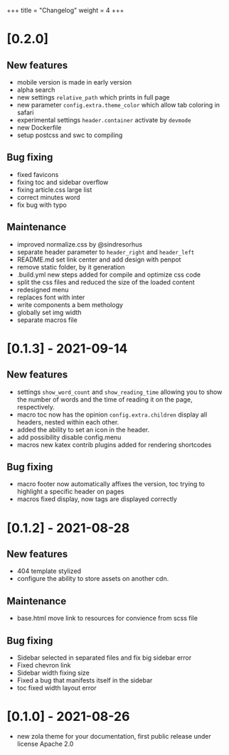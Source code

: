 +++
title = "Changelog"
weight = 4
+++

# [0.2.0] 

## New features

- mobile version is made in early version
- alpha search
- new settings `relative_path` which prints in full page
- new parameter `config.extra.theme_color` which allow tab coloring in safari
- experimental settings `header.container` activate by `devmode`
- new Dockerfile
- setup postcss and swc to compiling

## Bug fixing

- fixed favicons
- fixing toc and sidebar overflow
- fixing article.css large list
- correct minutes word
- fix bug with typo


## Maintenance

- improved normalize.css by @sindresorhus
- separate header parameter to `header_right` and `header_left`
- README.md set link center and add design with penpot
- remove static folder, by it generation
- .build.yml new steps added for compile and optimize css code
- split the css files and reduced the size of the loaded content
- redesigned menu 
- replaces font with inter
- write components a bem methology
- globally set img width
- separate macros file

# [0.1.3] - 2021-09-14

## New features

- settings `show_word_count` and `show_reading_time` allowing you to show the
  number of words and the time of reading it on the page, respectively.
- macro toc now has the opinion `config.extra.children` display all headers,
  nested within each other.
- added the ability to set an icon in the header.
- add possibility disable config.menu
- macros new katex contrib plugins added for rendering shortcodes

## Bug fixing

- macro footer now automatically affixes the version, toc trying to highlight a
  specific header on pages
- macros fixed display, now tags are displayed correctly

# [0.1.2] - 2021-08-28

## New features

- 404 template stylized
- configure the ability to store assets on another cdn.

## Maintenance

- base.html move link to resources for convience from scss file

## Bug fixing

- Sidebar selected in separated files and fix big sidebar error
- Fixed chevron link
- Sidebar width fixing size
- Fixed a bug that manifests itself in the sidebar
- toc fixed width layout error

# [0.1.0] - 2021-08-26

- new zola theme for your documentation, first public release under license
  Apache 2.0
